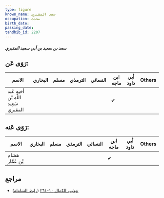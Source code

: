 ```yaml
---
type: figure
known_name: سعد المقبري
occupation: محدث
birth_date:
passing_date:
tahdhib_id: 2207
---
```

##### سعد بن سعيد بن أبي سعيد المقبري

## رَوَى عَن:
| الاسم                                | البخاري | مسلم | الترمذي | النسائي | ابن ماجه | أبي داود | Others |
| ------------------------------------ | ------- | ---- | ------- | ------- | -------- | -------- | ------ |
| أخيه عَبد اللَّهِ بْن سَعِيد المقبري |         |      |         |         | ✔        |          |        |
## رَوَى عَنه:
| الاسم            | البخاري | مسلم | الترمذي | النسائي | ابن ماجه | أبي داود | Others |
| ---------------- | ------- | ---- | ------- | ------- | -------- | -------- | ------ |
| هشام بْن عَمَّار |         |      |         |         | ✔        |          |        |
## مراجع
- [تهذيب الكمال ١٠-٢٦١](obsidian://open?vault=Tahdhib-al-Kamal&file=Figures/٢٢٠٧-سعد%20بن%20سعيد%20بن%20أبي%20سعيد%20المقبري) ([رابط الشاملة](https://shamela.ws/book/3722/5033))